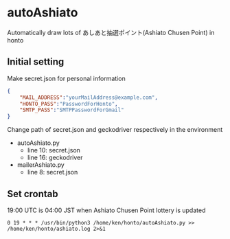 # autoAshiato
Automatically draw lots of あしあと抽選ポイント(Ashiato Chusen Point) in honto

## Initial setting
Make secret.json for personal information
``` secret.json 
{
	"MAIL_ADDRESS":"yourMailAddress@example.com",
	"HONTO_PASS":"PasswordForHonto",
	"SMTP_PASS":"SMTPPasswordForGmail"
}
```

Change path of secret.json and geckodriver respectively in the environment
- autoAshiato.py
	- line 10: secret.json
	- line 16: geckodriver
- mailerAshiato.py
	- line  8: secret.json

## Set crontab
19:00 UTC is 04:00 JST when Ashiato Chusen Point lottery is updated
```
0 19 * * * /usr/bin/python3 /home/ken/honto/autoAshiato.py >> /home/ken/honto/ashiato.log 2>&1
```

